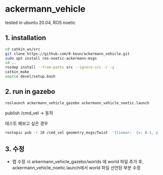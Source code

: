 # ackermann_vehicle

tested in ubuntu 20.04, ROS noetic
## 1. installation

```bash
cd catkin_ws/src
git clone https://github.com/0-keun/ackermann_vehicle.git
sudo apt install ros-noetic-ackermann-msgs
cd ..
rosdep install --from-paths src --ignore-src -r -y
catkin_make
source devel/setup.bash
```

## 2. run in gazebo
```bash
roslaunch ackermann_vehicle_gazebo ackermann_vehicle_noetic.launch
```

publish /cmd_vel -> 동작

테스트 해보고 싶은 경우
```bash
rostopic pub -r 10 /cmd_vel geometry_msgs/Twist  '{linear:  {x: 0.1, y: 0.0, z: 0.0}, angular: {x: 0.0,y: 0.0,z: 0.2}}'
```
## 3. 수정

- 맵 수정 시
	arkermann_vehicle_gazebo/worlds 에 world 파일 추가 후, ackermann_vehicle_noetic.launch에서 world 파일 선언된 부분 수정

